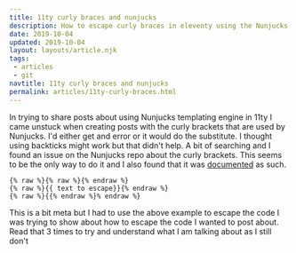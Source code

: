 ```yaml
---
title: 11ty curly braces and nunjucks
description: How to escape curly braces in eleventy using the Nunjucks templating engine
date: 2019-10-04
updated: 2019-10-04
layout: layouts/article.njk
tags: 
 - articles
 - git
navtitle: 11ty curly braces and nunjucks
permalink: articles/11ty-curly-braces.html
---
```

In trying to share posts about using Nunjucks templating engine in 11ty I came unstuck when creating posts with the curly brackets that are used by Nunjucks. I'd either get and error or it would do the substitute.
I thought using backticks might work but that didn't help. A bit of searching and I found an issue on the Nunjucks repo about the curly brackets. This seems to be the only way to do it and I also found that it was [documented](https://mozilla.github.io/nunjucks/templating.html#raw) as such.

```
{% raw %}{% raw %}{% endraw %}
{% raw %}{{ text to escape}}{% endraw %}
{% raw %}{{% endraw %}% endraw %}
```

This is a bit meta but I had to use the above example to escape the code I was trying to show about how to escape the code I wanted to post about. Read that 3 times to try and understand what I am talking about as I still don't